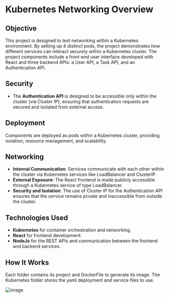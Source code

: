 # Kubernetes Networking Overview

## Objective

This project is designed to test networking within a Kubernetes environment. By setting up 4 distinct pods, the project demonstrates how different services can interact securely within a Kubernetes cluster. The project components include a front-end user interface developed with React and three backend APIs: a User API, a Task API, and an Authentication API.

## Security

- The **Authentication API** is designed to be accessible only within the cluster (via Cluster IP), ensuring that authentication requests are secured and isolated from external access.

## Deployment

Components are deployed as pods within a Kubernetes cluster, providing isolation, resource management, and scalability.

## Networking

- **Internal Communication**: Services communicate with each other within the cluster via Kubernetes services like LoadBalancer and ClusterIP.
- **External Exposure**: The React frontend is made publicly accessible through a Kubernetes service of type LoadBalancer.
- **Security and Isolation**: The use of Cluster IP for the Authentication API ensures that the service remains private and inaccessible from outside the cluster.

## Technologies Used

- **Kubernetes** for container orchestration and networking.
- **React** for frontend development.
- **NodeJs** for the REST APIs and communication between the frontend and backend services.

## How It Works

Each folder contains its project and DockerFile to generate its image. The Kubernetes folder stores the yaml deployment and service files to use.

![image](https://github.com/Nico1500/NetworkingKubernetes/assets/63806892/0540dd78-ff31-493f-a20c-d250fc7830a0)
